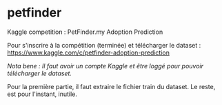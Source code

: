 # petfinder
Kaggle competition : PetFinder.my Adoption Prediction

Pour s'inscrire à la compétition (terminée) et télécharger le dataset :
https://www.kaggle.com/c/petfinder-adoption-prediction

_Nota bene : Il faut avoir un compte Kaggle et être loggé pour pouvoir télécharger le dataset._

Pour la première partie, il faut extraire le fichier train du dataset. Le reste, est pour l'instant, inutile.
